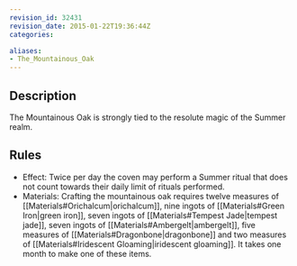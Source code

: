 ```yaml
---
revision_id: 32431
revision_date: 2015-01-22T19:36:44Z
categories:

aliases:
- The_Mountainous_Oak
---
```


## Description
The Mountainous Oak is strongly tied to the resolute magic of the Summer realm.

## Rules

* Effect: Twice per day the coven may perform a Summer ritual that does not count towards their daily limit of rituals performed.
* Materials: Crafting the mountainous oak requires twelve measures of [[Materials#Orichalcum|orichalcum]], nine ingots of [[Materials#Green Iron|green iron]], seven ingots of [[Materials#Tempest Jade|tempest jade]], seven ingots of [[Materials#Ambergelt|ambergelt]], five measures of [[Materials#Dragonbone|dragonbone]] and two measures of [[Materials#Iridescent Gloaming|iridescent gloaming]]. It takes one month to make one of these items.